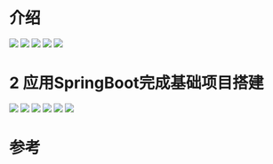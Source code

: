 # 介绍
![](https://upload-images.jianshu.io/upload_images/4685968-ad6ff95bc64452a5.png?imageMogr2/auto-orient/strip%7CimageView2/2/w/1240)
![](https://upload-images.jianshu.io/upload_images/4685968-ca05ab9f7786dd04.png?imageMogr2/auto-orient/strip%7CimageView2/2/w/1240)
![](https://upload-images.jianshu.io/upload_images/4685968-625dab12e9ce4d9f.png?imageMogr2/auto-orient/strip%7CimageView2/2/w/1240)
![](https://upload-images.jianshu.io/upload_images/4685968-28daf9f1947f94f7.png?imageMogr2/auto-orient/strip%7CimageView2/2/w/1240)
![](https://upload-images.jianshu.io/upload_images/4685968-f53221d5606db07d.png?imageMogr2/auto-orient/strip%7CimageView2/2/w/1240)

# 2 应用SpringBoot完成基础项目搭建
![](https://upload-images.jianshu.io/upload_images/4685968-02bfa6b7c46b0144.png?imageMogr2/auto-orient/strip%7CimageView2/2/w/1240)
![](https://upload-images.jianshu.io/upload_images/4685968-8a97615888d237bc.png?imageMogr2/auto-orient/strip%7CimageView2/2/w/1240)
![](https://upload-images.jianshu.io/upload_images/4685968-ed1c19f92259140b.png?imageMogr2/auto-orient/strip%7CimageView2/2/w/1240)
![](https://upload-images.jianshu.io/upload_images/4685968-c7437b03538441fa.png?imageMogr2/auto-orient/strip%7CimageView2/2/w/1240)
![](https://upload-images.jianshu.io/upload_images/4685968-c7dd5783028f7e71.png?imageMogr2/auto-orient/strip%7CimageView2/2/w/1240)
![](https://upload-images.jianshu.io/upload_images/4685968-c339aa0183f6dc8c.png?imageMogr2/auto-orient/strip%7CimageView2/2/w/1240)


# 参考

